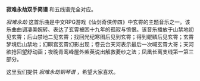 

**寂难永劫双手简谱** 和五线谱完全对应。

_寂难永劫_
这首乐曲是中文RPG游戏《仙剑奇侠传四》中玄霄的主题音乐之一。该乐曲曲调凄美婉转、表达了玄霄被困十九年的孤寂与愤恨。该音乐播放于山禁地初见玄霄；后山禁地二见玄霄；找回光纪寒图后见到玄霄；得到鲲鳞后见玄霄；玄霄梦境后山禁地；幻瞑宫玄霄幻影出现；卷云台天河表示最后一次喊玄霄大哥；天河欲抢回望舒动画；夜晚青鸾峰屋外紫英说出解救菱纱之法；凤凰长离支线第一第三部分。

这里我们提供 _寂难永劫钢琴谱_ ，希望大家喜欢。


